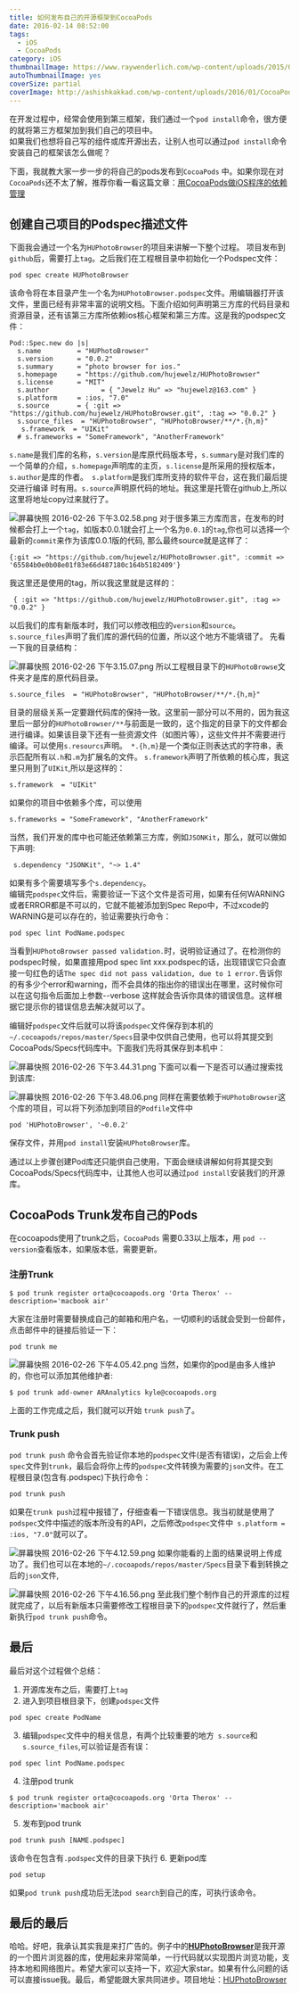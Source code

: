 ```yaml
---
title: 如何发布自己的开源框架到CocoaPods
date: 2016-02-14 08:52:00
tags: 
  - iOS 
  - CocoaPods
category: iOS
thumbnailImage: https://www.raywenderlich.com/wp-content/uploads/2015/02/cocoapods_logo-250x250.png
autoThumbnailImage: yes
coverSize: partial
coverImage: http://ashishkakkad.com/wp-content/uploads/2016/01/CocoaPodsLogo.png
---
```

在开发过程中，经常会使用到第三框架，我们通过一个`pod install`命令，很方便的就将第三方框架加到我们自己的项目中。  
如果我们也想将自己写的组件或库开源出去，让别人也可以通过`pod install`命令安装自己的框架该怎么做呢？
<!--more-->
下面，我就教大家一步一步的将自己的pods发布到`CocoaPods` 中。如果你现在对`CocoaPods`还不太了解，推荐你看一看这篇文章：[用CocoaPods做iOS程序的依赖管理](http://blog.devtang.com/2014/05/25/use-cocoapod-to-manage-ios-lib-dependency/)

## 创建自己项目的Podspec描述文件
下面我会通过一个名为`HUPhotoBrowser`的项目来讲解一下整个过程。
项目发布到`github`后，需要打上`tag`。之后我们在工程根目录中初始化一个Podspec文件：
```
pod spec create HUPhotoBrowser
```
该命令将在本目录产生一个名为`HUPhotoBrowser.podspec`文件。用编辑器打开该文件，里面已经有非常丰富的说明文档。下面介绍如何声明第三方库的代码目录和资源目录，还有该第三方库所依赖ios核心框架和第三方库。这是我的podspec文件：
```
Pod::Spec.new do |s|
  s.name         = "HUPhotoBrowser"
  s.version      = "0.0.2"
  s.summary      = "photo browser for ios."
  s.homepage     = "https://github.com/hujewelz/HUPhotoBrowser"
  s.license      = "MIT"
  s.author             = { "Jewelz Hu" => "hujewelz@163.com" }
  s.platform     = :ios, "7.0"
  s.source       = { :git => "https://github.com/hujewelz/HUPhotoBrowser.git", :tag => "0.0.2" }
  s.source_files  = "HUPhotoBrowser", "HUPhotoBrowser/**/*.{h,m}"
   s.framework  = "UIKit"
  # s.frameworks = "SomeFramework", "AnotherFramework"
```
`s.name`是我们库的名称，`s.version`是库原代码版本号，`s.summary`是对我们库的一个简单的介绍，`s.homepage`声明库的主页，`s.license`是所采用的授权版本，`s.author`是库的作者。` s.platform`是我们库所支持的软件平台，这在我们最后提交进行编译 时有用。`s.source`声明原代码的地址。我这里是托管在github上,所以这里将地址copy过来就行了。

![屏幕快照 2016-02-26 下午3.02.58.png](http://upload-images.jianshu.io/upload_images/1351863-5f185444531af1d0.png?imageMogr2/auto-orient/strip%7CimageView2/2/w/1240)
对于很多第三方库而言，在发布的时候都会打上一个`tag`，如版本0.0.1就会打上一个名为`0.0.1`的`tag`,你也可以选择一个最新的`commit`来作为该库0.0.1版的代码, 那么最终source就是这样了：
```
{:git => "https://github.com/hujewelz/HUPhotoBrowser.git", :commit => '65584b0e0b08e01f83e66d487180c164b5182409'}
```
我这里还是使用的tag，所以我这里就是这样的：
```
 { :git => "https://github.com/hujewelz/HUPhotoBrowser.git", :tag => "0.0.2" }
```
以后我们的库有新版本时，我们可以修改相应的`version`和`source`。
`s.source_files`声明了我们库的源代码的位置，所以这个地方不能填错了。
先看一下我的目录结构：

![屏幕快照 2016-02-26 下午3.15.07.png](http://upload-images.jianshu.io/upload_images/1351863-98aca18e60fac44a.png?imageMogr2/auto-orient/strip%7CimageView2/2/w/1240)
所以工程根目录下的`HUPhotoBrowse`文件夹才是库的原代码目录。
```
s.source_files  = "HUPhotoBrowser", "HUPhotoBrowser/**/*.{h,m}"
```
目录的层级关系一定要跟代码库的保持一致。这里前一部分可以不用的，因为我这里后一部分的`HUPhotoBrowser/**`与前面是一致的，这个指定的目录下的文件都会进行编译。如果该目录下还有一些资源文件（如图片等），这些文件并不需要进行编译。可以使用`s.resourcs`声明。` *.{h,m}`是一个类似正则表达式的字符串，表示匹配所有以`.h`和`.m`为扩展名的文件。
`s.framework`声明了所依赖的核心库，我这里只用到了`UIKit`,所以是这样的：
``` 
s.framework  = "UIKit"
```
如果你的项目中依赖多个库，可以使用
```
s.frameworks = "SomeFramework", "AnotherFramework"
```
当然，我们开发的库中也可能还依赖第三方库，例如`JSONKit`，那么，就可以做如下声明:
```
 s.dependency "JSONKit", "~> 1.4"
```
如果有多个需要填写多个`s.dependency`。  
编辑完`podspec`文件后，需要验证一下这个文件是否可用，如果有任何WARNING或者ERROR都是不可以的，它就不能被添加到Spec Repo中，不过xcode的WARNING是可以存在的，验证需要执行命令：
```
pod spec lint PodName.podspec
```
当看到`HUPhotoBrowser passed validation.`时，说明验证通过了。在检测你的podspec时候，如果直接用pod spec lint xxx.podspec的话，出现错误它只会直接一句红色的话`The spec did not pass validation, due to 1 error.`告诉你的有多少个error和warning，而不会具体的指出你的错误出在哪里，这时候你可以在这句指令后面加上参数--verbose 这样就会告诉你具体的错误信息。这样根据它提示你的错误信息去解决就可以了。

编辑好`podspec`文件后就可以将该`podspec`文件保存到本机的`~/.cocoapods/repos/master/Specs`目录中仅供自己使用，也可以将其提交到CocoaPods/Specs代码库中。下面我们先将其保存到本机中：

![屏幕快照 2016-02-26 下午3.44.31.png](http://upload-images.jianshu.io/upload_images/1351863-c8e31c301e9c2c59.png?imageMogr2/auto-orient/strip%7CimageView2/2/w/1240)
下面可以看一下是否可以通过搜索找到该库:

![屏幕快照 2016-02-26 下午3.48.06.png](http://upload-images.jianshu.io/upload_images/1351863-51c1e65c0c2a5a9a.png?imageMogr2/auto-orient/strip%7CimageView2/2/w/1240)
同样在需要依赖于`HUPhotoBrowser`这个库的项目，可以将下列添加到项目的`Podfile`文件中
```
pod 'HUPhotoBrowser', '~0.0.2'
```
保存文件，并用`pod install`安装`HUPhotoBrowser`库。

通过以上步骤创建Pod库还只能供自己使用，下面会继续讲解如何将其提交到CocoaPods/Specs代码库中，让其他人也可以通过`pod install`安装我们的开源库。

## CocoaPods Trunk发布自己的Pods
在cocoapods使用了trunk之后，`CocoaPods` 需要0.33以上版本，用 `pod --version`查看版本，如果版本低，需要更新。
### 注册Trunk
```
$ pod trunk register orta@cocoapods.org 'Orta Therox' --description='macbook air'
```
大家在注册时需要替换成自己的邮箱和用户名，一切顺利的话就会受到一份邮件，点击邮件中的链接后验证一下：
```
pod trunk me
```

![屏幕快照 2016-02-26 下午4.05.42.png](http://upload-images.jianshu.io/upload_images/1351863-641b06a41444a0dc.png?imageMogr2/auto-orient/strip%7CimageView2/2/w/1240)
当然，如果你的pod是由多人维护的，你也可以添加其他维护者:
```
$ pod trunk add-owner ARAnalytics kyle@cocoapods.org
```
上面的工作完成之后，我们就可以开始 `trunk push`了。
### Trunk push
`pod trunk push` 命令会首先验证你本地的`podspec`文件(是否有错误)，之后会上传`spec`文件到`trunk`，最后会将你上传的`podspec`文件转换为需要的`json`文件。在工程根目录(包含有.podspec)下执行命令：
```
pod trunk push
```
如果在`trunk push`过程中报错了，仔细查看一下错误信息。我当初就是使用了`podspec`文件中描述的版本所没有的API，之后修改`podspec`文件中` s.platform = :ios, "7.0"`就可以了。

![屏幕快照 2016-02-26 下午4.12.59.png](http://upload-images.jianshu.io/upload_images/1351863-70f2bc73825180bd.png?imageMogr2/auto-orient/strip%7CimageView2/2/w/1240)
如果你能看的上面的结果说明上传成功了。我们也可以在本地的`~/.cocoapods/repos/master/Specs`目录下看到转换之后的`json`文件,

![屏幕快照 2016-02-26 下午4.16.56.png](http://upload-images.jianshu.io/upload_images/1351863-9f93e6c957de080f.png?imageMogr2/auto-orient/strip%7CimageView2/2/w/1240)
至此我们整个制作自己的开源库的过程就完成了，以后有新版本只需要修改工程根目录下的`podspec`文件就行了，然后重新执行`pod trunk push`命令。

## 最后
最后对这个过程做个总结：
1. 开源库发布之后，需要打上`tag`
2. 进入到项目根目录下，创建`podspec`文件
```
pod spec create PodName
```
3. 编辑`podspec`文件中的相关信息，有两个比较重要的地方` s.source`和` s.source_files `,可以验证是否有误：
```
pod spec lint PodName.podspec
```
4. 注册pod trunk
```
$ pod trunk register orta@cocoapods.org 'Orta Therox' --description='macbook air'
```
5. 发布到pod trunk
```
pod trunk push [NAME.podspec]
```
该命令在包含有`.podspec`文件的目录下执行
6. 更新pod库
```
pod setup
```
如果`pod trunk push`成功后无法`pod search`到自己的库，可执行该命令。

## 最后的最后
哈哈。好吧，我承认其实我是来打广告的。例子中的[**HUPhotoBrowser**](https://github.com/hujewelz/HUPhotoBrowser)是我开源的一个图片浏览器的库，使用起来非常简单，一行代码就以实现图片浏览功能，支持本地和网络图片。希望大家可以支持一下，欢迎大家star。如果有什么问题的话可以直接issue我。最后，希望能跟大家共同进步。项目地址：[HUPhotoBrowser](https://github.com/hujewelz/HUPhotoBrowser)

